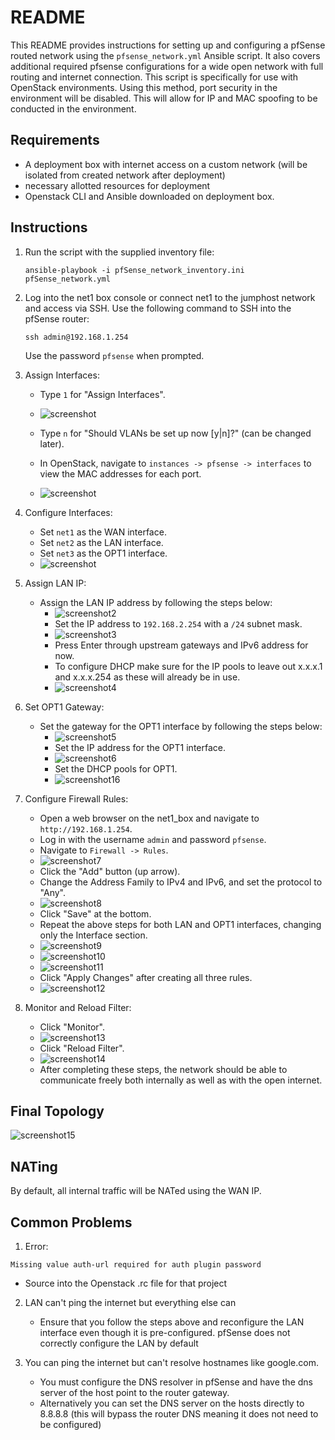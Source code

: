 # README

This README provides instructions for setting up and configuring a pfSense routed network using the `pfsense_network.yml` Ansible script. It also covers additional required pfsense configurations for a wide open network with full routing and internet connection. This script is specifically for use with OpenStack environments. Using this method, port security in the environment will be disabled. This will allow for IP and MAC spoofing to be conducted in the environment.

## Requirements
- A deployment box with internet access on a custom network (will be isolated from created network after deployment)
- necessary allotted resources for deployment
- Openstack CLI and Ansible downloaded on deployment box.

## Instructions
1. Run the script with the supplied inventory file:
    ```
    ansible-playbook -i pfSense_network_inventory.ini pfSense_network.yml
    ```

2. Log into the net1 box console or connect net1 to the jumphost network and access via SSH. Use the following command to SSH into the pfSense router:
    ```
    ssh admin@192.168.1.254
    ```
    Use the password `pfsense` when prompted.

3. Assign Interfaces:
    - Type `1` for "Assign Interfaces".
    - ![screenshot](screenshots/20240110125508.png)

    - Type `n` for "Should VLANs be set up now [y|n]?" (can be changed later).
    - In OpenStack, navigate to `instances -> pfsense -> interfaces` to view the MAC addresses for each port.
    - ![screenshot](screenshots/20240109163443.png)

5. Configure Interfaces:
    - Set `net1` as the WAN interface.
    - Set `net2` as the LAN interface.
    - Set `net3` as the OPT1 interface.
    - ![screenshot](screenshots/20240110125643.png)
6. Assign LAN IP:
    - Assign the LAN IP address by following the steps below:
      - ![screenshot2](screenshots/20240118133446.png)
      - Set the IP address to `192.168.2.254` with a `/24` subnet mask.
      - ![screenshot3](screenshots/20240118134010.png)
      - Press Enter through upstream gateways and IPv6 address for now. 
      - To configure DHCP make sure for the IP pools to leave out x.x.x.1 and x.x.x.254 as these will already be in use.
      - ![screenshot4](screenshots/20240118134152.png)

7. Set OPT1 Gateway:
    - Set the gateway for the OPT1 interface by following the steps below:
      - ![screenshot5](screenshots/20240110125840.png)
      - Set the IP address for the OPT1 interface.
      - ![screenshot6](screenshots/20240110125945.png)
      - Set the DHCP pools for OPT1.
      - ![screenshot16](screenshots/124709.png)


8. Configure Firewall Rules:
    - Open a web browser on the net1_box and navigate to `http://192.168.1.254`.
    - Log in with the username `admin` and password `pfsense`.
    - Navigate to `Firewall -> Rules`.
    - ![screenshot7](screenshots/20240110130304.png)
    - Click the "Add" button (up arrow).
    - Change the Address Family to IPv4 and IPv6, and set the protocol to "Any".
    - ![screenshot8](screenshots/20240110130420.png)
    - Click "Save" at the bottom.
    - Repeat the above steps for both LAN and OPT1 interfaces, changing only the Interface section.
    - ![screenshot9](screenshots/20240110130552.png)
    - ![screenshot10](screenshots/20240110130602.png)
    - ![screenshot11](screenshots/20240110130612.png)
    - Click "Apply Changes" after creating all three rules.
    - ![screenshot12](screenshots/20240110130631.png)

9. Monitor and Reload Filter:
    - Click "Monitor".
    - ![screenshot13](screenshots/20240109165722.png)
    - Click "Reload Filter".
    - ![screenshot14](screenshots/20240109165736.png)
    - After completing these steps, the network should be able to communicate freely both internally as well as with the open internet.

## Final Topology
![screenshot15](screenshots/20240118141936.png)


## NATing

By default, all internal traffic will be NATed using the WAN IP.


## Common Problems 

1) Error: 
```
Missing value auth-url required for auth plugin password
```
- Source into the Openstack .rc file for that project


2) LAN can't ping the internet but everything else can
    - Ensure that you follow the steps above and reconfigure the LAN interface even though it is pre-configured. pfSense does not correctly configure the LAN by default

3) You can ping the internet but can't resolve hostnames like google.com. 
     - You must configure the DNS resolver in pfSense and have the dns server of the host point to the router gateway.
     - Alternatively you can set the DNS server on the hosts directly to 8.8.8.8 (this will bypass the router DNS meaning it does not need to be configured)
